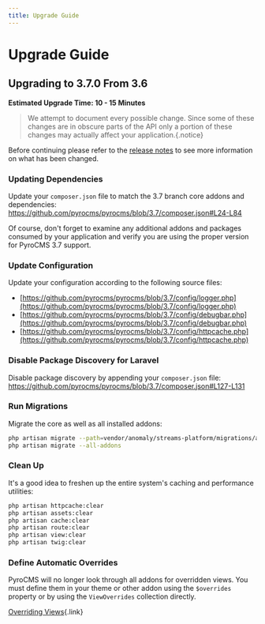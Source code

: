 ```yaml
---
title: Upgrade Guide
---
```


# Upgrade Guide

<div class="documentation__toc"></div>

## Upgrading to 3.7.0 From 3.6

**Estimated Upgrade Time: 10 - 15 Minutes**

> We attempt to document every possible change. Since some of these changes are in obscure parts of the API only a portion of these changes may actually affect your application.{.notice}

Before continuing please refer to the [release notes](../prologue/release-notes) to see more information on what has been changed.

### Updating Dependencies

Update your `composer.json` file to match the 3.7 branch core addons and dependencies: https://github.com/pyrocms/pyrocms/blob/3.7/composer.json#L24-L84

Of course, don't forget to examine any additional addons and packages consumed by your application and verify you are using the proper version for PyroCMS 3.7 support.

### Update Configuration

Update your configuration according to the following source files:

- [https://github.com/pyrocms/pyrocms/blob/3.7/config/logger.php](https://github.com/pyrocms/pyrocms/blob/3.7/config/logger.php)
- [https://github.com/pyrocms/pyrocms/blob/3.7/config/debugbar.php](https://github.com/pyrocms/pyrocms/blob/3.7/config/debugbar.php)
- [https://github.com/pyrocms/pyrocms/blob/3.7/config/httpcache.php](https://github.com/pyrocms/pyrocms/blob/3.7/config/httpcache.php)

### Disable Package Discovery for Laravel

Disable package discovery by appending your `composer.json` file: https://github.com/pyrocms/pyrocms/blob/3.7/composer.json#L127-L131

### Run Migrations

Migrate the core as well as all installed addons:

```bash
php artisan migrate --path=vendor/anomaly/streams-platform/migrations/application
php artisan migrate --all-addons
```

### Clean Up

It's a good idea to freshen up the entire system's caching and performance utilities:

```bash
php artisan httpcache:clear
php artisan assets:clear
php artisan cache:clear
php artisan route:clear
php artisan view:clear
php artisan twig:clear
```

### Define Automatic Overrides

PyroCMS will no longer look through all addons for overridden views. You must define them in your theme or other addon using the `$overrides` property or by using the `ViewOverrides` collection directly.

[Overriding Views](/documentation/streams-platform/latest/templating/views#overriding-views){.link}
